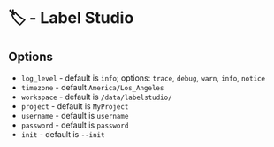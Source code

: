 # &#127991; - Label Studio

## Options

+ `log_level` - default is `info`; options: `trace`, `debug`, `warn`, `info`, `notice`
+ `timezone` - default `America/Los_Angeles`
+ `workspace` - default is `/data/labelstudio/`
+ `project` - default is `MyProject`
+ `username` - default is `username`
+ `password` - default is `password`
+ `init` - default is `--init`

